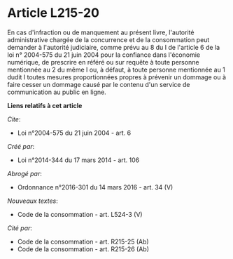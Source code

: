 # Article L215-20

En cas d'infraction ou de manquement au présent livre, l'autorité administrative chargée de la concurrence et de la
consommation peut demander à l'autorité judiciaire, comme prévu au 8 du I de l'article 6 de la loi n° 2004-575 du 21 juin
2004 pour la confiance dans l'économie numérique, de prescrire en référé ou sur requête à toute personne mentionnée au 2 du
même I ou, à défaut, à toute personne mentionnée au 1 dudit I toutes mesures proportionnées propres à prévenir un dommage ou
à faire cesser un dommage causé par le contenu d'un service de communication au public en ligne.

**Liens relatifs à cet article**

_Cite_:

  - Loi n°2004-575 du 21 juin 2004 - art. 6

_Créé par_:

  - Loi n°2014-344 du 17 mars 2014 - art. 106

_Abrogé par_:

  - Ordonnance n°2016-301 du 14 mars 2016 - art. 34 (V)

_Nouveaux textes_:

  - Code de la consommation - art. L524-3 (V)

_Cité par_:

  - Code de la consommation - art. R215-25 (Ab)
  - Code de la consommation - art. R215-26 (Ab)

